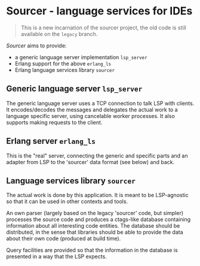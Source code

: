 # Sourcer - language services for IDEs

> This is a new incarnation of the sourcer project, the old code is still available on the `legacy` branch.

*Sourcer* aims to provide:

- a generic language server implementation `lsp_server`
- Erlang support for the above `erlang_ls`
- Erlang language services library `sourcer`

## Generic language server `lsp_server`

The generic language server uses a TCP connection to talk LSP with clients. It encodes/decodes the messages and delegates the actual work to a language specific server, using cancelable worker processes. It also supports making requests to the client.

## Erlang server `erlang_ls`

This is the "real" server, connecting the generic and specific parts and an adapter from LSP to the 'sourcer' data format (see below) and back.

## Language services library `sourcer`

The actual work is done by this application. It is meant to be LSP-agnostic so that it can be used in other contexts and tools.

An own parser (largely based on the legacy 'sourcer' code, but simpler) processes the source code and produces a ctags-like database containing information about all interesting code entities. The database should be distributed, in the sense that libraries should be able to provide the data about their own code (produced at build time).

Query facilities are provided so that the information in the database is presented in a way that the LSP expects.